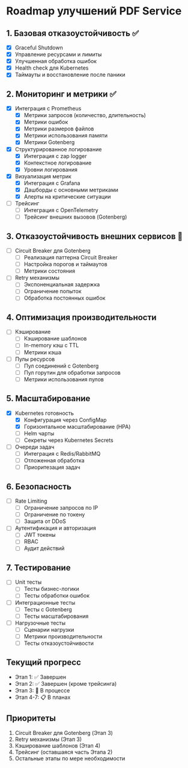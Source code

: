 # Roadmap улучшений PDF Service

## 1. Базовая отказоустойчивость ✅
- [x] Graceful Shutdown
- [x] Управление ресурсами и лимиты
- [x] Улучшенная обработка ошибок
- [x] Health check для Kubernetes
- [x] Таймауты и восстановление после паники

## 2. Мониторинг и метрики ✅
- [x] Интеграция с Prometheus
  - [x] Метрики запросов (количество, длительность)
  - [x] Метрики ошибок
  - [x] Метрики размеров файлов
  - [x] Метрики использования памяти
  - [x] Метрики Gotenberg
- [x] Структурированное логирование
  - [x] Интеграция с zap logger
  - [x] Контекстное логирование
  - [x] Уровни логирования
- [x] Визуализация метрик
  - [x] Интеграция с Grafana
  - [x] Дашборды с основными метриками
  - [x] Алерты на критические ситуации
- [ ] Трейсинг
  - [ ] Интеграция с OpenTelemetry
  - [ ] Трейсинг внешних вызовов (Gotenberg)

## 3. Отказоустойчивость внешних сервисов 🚧
- [ ] Circuit Breaker для Gotenberg
  - [ ] Реализация паттерна Circuit Breaker
  - [ ] Настройка порогов и таймаутов
  - [ ] Метрики состояния
- [ ] Retry механизмы
  - [ ] Экспоненциальная задержка
  - [ ] Ограничение попыток
  - [ ] Обработка постоянных ошибок

## 4. Оптимизация производительности
- [ ] Кэширование
  - [ ] Кэширование шаблонов
  - [ ] In-memory кэш с TTL
  - [ ] Метрики кэша
- [ ] Пулы ресурсов
  - [ ] Пул соединений с Gotenberg
  - [ ] Пул горутин для обработки запросов
  - [ ] Метрики использования пулов

## 5. Масштабирование
- [x] Kubernetes готовность
  - [x] Конфигурация через ConfigMap
  - [x] Горизонтальное масштабирование (HPA)
  - [ ] Helm чарты
  - [ ] Секреты через Kubernetes Secrets
- [ ] Очереди задач
  - [ ] Интеграция с Redis/RabbitMQ
  - [ ] Отложенная обработка
  - [ ] Приоритезация задач

## 6. Безопасность
- [ ] Rate Limiting
  - [ ] Ограничение запросов по IP
  - [ ] Ограничение по токену
  - [ ] Защита от DDoS
- [ ] Аутентификация и авторизация
  - [ ] JWT токены
  - [ ] RBAC
  - [ ] Аудит действий

## 7. Тестирование
- [ ] Unit тесты
  - [ ] Тесты бизнес-логики
  - [ ] Тесты обработки ошибок
- [ ] Интеграционные тесты
  - [ ] Тесты с Gotenberg
  - [ ] Тесты масштабирования
- [ ] Нагрузочные тесты
  - [ ] Сценарии нагрузки
  - [ ] Метрики производительности
  - [ ] Тесты отказоустойчивости

## Текущий прогресс
- Этап 1: ✅ Завершен
- Этап 2: ✅ Завершен (кроме трейсинга)
- Этап 3: 🚧 В процессе
- Этап 4-7: 📋 В планах

## Приоритеты
1. Circuit Breaker для Gotenberg (Этап 3)
2. Retry механизмы (Этап 3)
3. Кэширование шаблонов (Этап 4)
4. Трейсинг (оставшаяся часть Этапа 2)
5. Остальные этапы по мере необходимости 